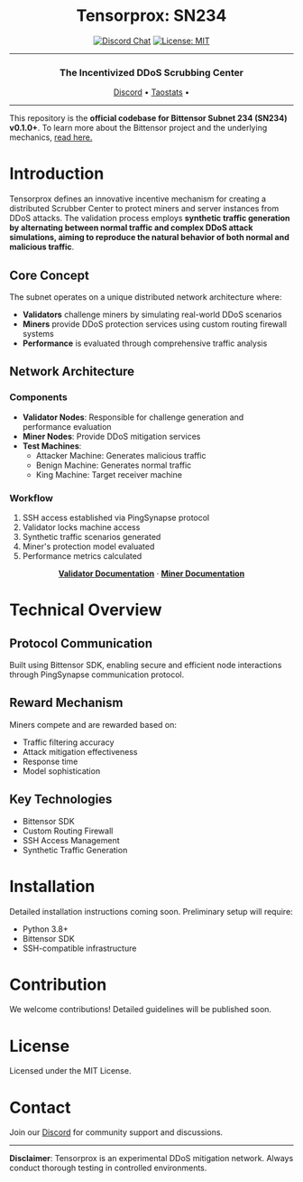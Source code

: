 <div align="center">

# **Tensorprox: SN234** <!-- omit in toc -->
[![Discord Chat](https://img.shields.io/discord/308323056592486420.svg)](https://discord.gg/bittensor)
[![License: MIT](https://img.shields.io/badge/License-MIT-yellow.svg)](https://opensource.org/licenses/MIT)

---

### The Incentivized DDoS Scrubbing Center <!-- omit in toc -->

[Discord](https://discord.gg/bittensor) • [Taostats](https://taostats.io/) •

</div>

---

This repository is the **official codebase for Bittensor Subnet 234 (SN234) v0.1.0+**. To learn more about the Bittensor project and the underlying mechanics, [read here.](https://docs.bittensor.com/)

# Introduction

Tensorprox defines an innovative incentive mechanism for creating a distributed Scrubber Center to protect miners and server instances from DDoS attacks. The validation process employs **synthetic traffic generation by alternating between normal traffic and complex DDoS attack simulations, aiming to reproduce the natural behavior of both normal and malicious traffic**.

## Core Concept

The subnet operates on a unique distributed network architecture where:
- **Validators** challenge miners by simulating real-world DDoS scenarios
- **Miners** provide DDoS protection services using custom routing firewall systems
- **Performance** is evaluated through comprehensive traffic analysis

## Network Architecture

### Components
- **Validator Nodes**: Responsible for challenge generation and performance evaluation
- **Miner Nodes**: Provide DDoS mitigation services
- **Test Machines**:
  * Attacker Machine: Generates malicious traffic
  * Benign Machine: Generates normal traffic
  * King Machine: Target receiver machine

### Workflow
1. SSH access established via PingSynapse protocol
2. Validator locks machine access
3. Synthetic traffic scenarios generated
4. Miner's protection model evaluated
5. Performance metrics calculated

<div align="center">

**[Validator Documentation](./assets/validator.md)** · **[Miner Documentation](./assets/miner.md)**

</div>

# Technical Overview

## Protocol Communication
Built using Bittensor SDK, enabling secure and efficient node interactions through PingSynapse communication protocol.

## Reward Mechanism
Miners compete and are rewarded based on:
- Traffic filtering accuracy
- Attack mitigation effectiveness
- Response time
- Model sophistication

## Key Technologies
- Bittensor SDK
- Custom Routing Firewall
- SSH Access Management
- Synthetic Traffic Generation

# Installation

Detailed installation instructions coming soon. Preliminary setup will require:
- Python 3.8+
- Bittensor SDK
- SSH-compatible infrastructure

# Contribution

We welcome contributions! Detailed guidelines will be published soon.

# License

Licensed under the MIT License.

# Contact

Join our [Discord](https://discord.gg/bittensor) for community support and discussions.

---

**Disclaimer**: Tensorprox is an experimental DDoS mitigation network. Always conduct thorough testing in controlled environments.